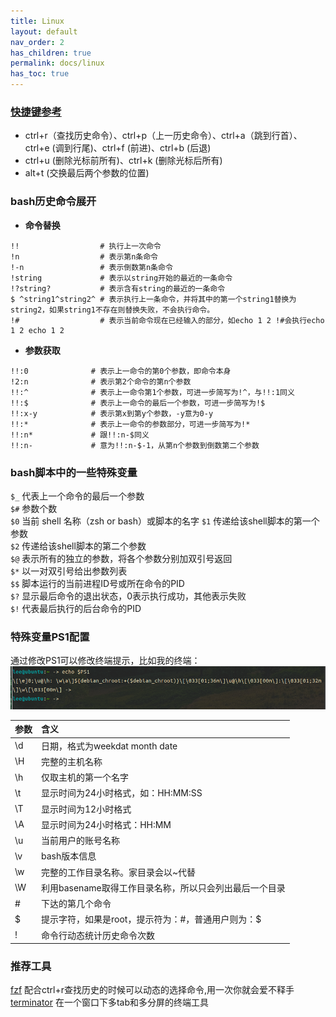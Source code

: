 ```yaml
---
title: Linux
layout: default
nav_order: 2
has_children: true
permalink: docs/linux
has_toc: true
---
```


### [快捷键参考](https://www.bigsmoke.us/readline/shortcuts)

- ctrl+r（查找历史命令）、ctrl+p（上一历史命令）、ctrl+a（跳到行首）、ctrl+e (调到行尾)、ctrl+f (前进)、ctrl+b (后退)
- ctrl+u (删除光标前所有)、ctrl+k (删除光标后所有)
- alt+t (交换最后两个参数的位置)

### bash历史命令展开

- **命令替换**

```shell
!!                  # 执行上一次命令
!n                  # 表示第n条命令
!-n                 # 表示倒数第n条命令
!string             # 表示以string开始的最近的一条命令
!?string?           # 表示含有string的最近的一条命令
$ ^string1^string2^ # 表示执行上一条命令，并将其中的第一个string1替换为string2，如果string1不存在则替换失败，不会执行命令。
!#                  # 表示当前命令现在已经输入的部分，如echo 1 2 !#会执行echo 1 2 echo 1 2
```

- **参数获取**

```shell
!!:0              # 表示上一命令的第0个参数，即命令本身
!2:n              # 表示第2个命令的第n个参数
!!:^              # 表示上一命令第1个参数，可进一步简写为!^，与!!:1同义
!!:$              # 表示上一命令的最后一个参数，可进一步简写为!$
!!:x-y            # 表示第x到第y个参数，-y意为0-y
!!:*              # 表示上一命令的参数部分，可进一步简写为!*
!!:n*             # 跟!!:n-$同义
!!:n-             # 意为!!:n-$-1，从第n个参数到倒数第二个参数
```

### bash脚本中的一些特殊变量

`$_` 代表上一个命令的最后一个参数  
`$#` 参数个数  
`$0` 当前 shell 名称（zsh or bash）或脚本的名字
`$1` 传递给该shell脚本的第一个参数  
`$2` 传递给该shell脚本的第二个参数  
`$@` 表示所有的独立的参数，将各个参数分别加双引号返回  
`$*` 以一对双引号给出参数列表  
`$$` 脚本运行的当前进程ID号或所在命令的PID  
`$?` 显示最后命令的退出状态，0表示执行成功，其他表示失败  
`$!` 代表最后执行的后台命令的PID  

### 特殊变量PS1配置

通过修改PS1可以修改终端提示，比如我的终端：
![我的终端](/assets/images/linux/PS1.png)

| 参数          | 含义        |
|:-------------|:------------------|
|\d	            |日期，格式为weekdat month date|
|\H	            |完整的主机名称|
|\h	            |仅取主机的第一个名字|
|\t	            |显示时间为24小时格式，如：HH:MM:SS|
|\T	            |显示时间为12小时格式|
|\A	            |显示时间为24小时格式：HH:MM|
|\u	            |当前用户的账号名称|
|\v	            |bash版本信息|
|\w	            |完整的工作目录名称。家目录会以~代替|
|\W	            |利用basename取得工作目录名称，所以只会列出最后一个目录|
|#	            |下达的第几个命令|
|$	            |提示字符，如果是root，提示符为：#，普通用户则为：$|
|!	            |命令行动态统计历史命令次数|


### 推荐工具

[fzf](https://github.com/junegunn/fzf) 配合ctrl+r查找历史的时候可以动态的选择命令,用一次你就会爱不释手  
[terminator](https://github.com/gnome-terminator/terminator) 在一个窗口下多tab和多分屏的终端工具
